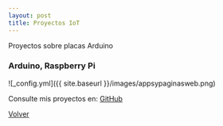 ```yaml
---
layout: post
title: Proyectos IoT
---
```


Proyectos sobre placas Arduino

### Arduino, Raspberry Pi

![_config.yml]({{ site.baseurl }}/images/appsypaginasweb.png)


Consulte mis proyectos en: [GitHub](https://github.com/lucian2003)

[Volver](https://lucian2003.github.io/)
